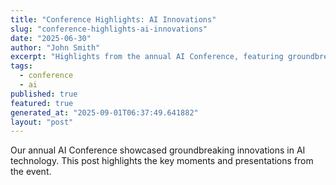 ```yaml
---
title: "Conference Highlights: AI Innovations"
slug: "conference-highlights-ai-innovations"
date: "2025-06-30"
author: "John Smith"
excerpt: "Highlights from the annual AI Conference, featuring groundbreaking innovations."
tags:
  - conference
  - ai
published: true
featured: true
generated_at: "2025-09-01T06:37:49.641882"
layout: "post"
---
```


Our annual AI Conference showcased groundbreaking innovations in AI technology. This post highlights the key moments and presentations from the event.
